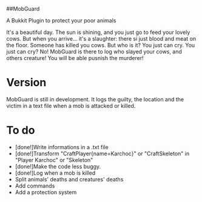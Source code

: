##MobGuard

A Bukkit Plugin to protect your poor animals

It's a beautiful day. The sun is shining, and you just go to feed your lovely cows. But when you arrive... it's a slaughter: there si just blood and meat on the floor.
Someone has killed you cows. But who is it? You just can cry. You just can cry? No! MobGuard is there to log who slayed your cows, and others creature! You will be able pusnish the murderer!

Version
=======

MobGuard is still in development. It logs the guilty, the location and the victim in a text file when a mob is attacked or killed.

To do
=====

- [done!]Write informations in a .txt file
- [done!]Transform "CraftPlayer{name=Karchoc}" or "CraftSkeleton" in "Player Karchoc" or "Skeleton"
- [done!]Make the code less buggy.
- [done!]Log when a mob is killed
- Split animals' deaths and creatures' deaths
- Add commands
- Add a protection system